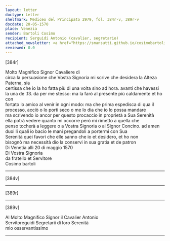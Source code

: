```yaml
---
layout: letter
doctype: Letter
shelfmark: Mediceo del Principato 2979, fol. 384r-v, 389r-v
docdate: 20-05-1570
place: Venezia
sender: Bartoli Cosimo
recipient: Serguidi Antonio (cavalier, segretario)
attached_newsletter: <a href="https://smansutti.github.io/cosimobartoli/texts/3080_191/">3080_191</a>
reviewed: 0.0
---
```


[384r]  
  
  
Molto Magnifico Signor Cavaliere di  
circa la persuasione che Vostra Signoria mi scrive che desidera la Alteza Paterna, sia  
certissa che io la ho fatta più di una volta sino ad hora. avanti che havessi  
la una de .13. da per me stesso: ma la farò al presente più caldamente et ho con  
fortato lo amico al venir in ogni modo: ma che prima espedisca di qua il  
processo, acciò o lo porti seco o me lo dia che io lo possa mandare  
ma scrivendo io ancor per questo procaccio in proprietà a Sua Serenità  
ella potrà vedere quanto mi occorre però mi rimetto a quella che  
penso tocherà a leggere o a Vostra Signoria o al Signor Concino. ad amen  
duoi li quali io bacio le mani pregandoli a portermi con Sua  
Serenità quei favori che elle sanno che io et desidero, et ho non  
bisognò ma necessità dio la conservi in sua gratia et de patron  
Di Venetia alli 20 di maggio 1570  
Di Vostra Signoria  
da fratello et Servitore  
Cosimo bartoli  
  
---  

[384v]  
  
  
  
---  

[389r]  
  
  
  
---  

[389v]  
  
  
Al Molto Magnifico Signor il Cavalier Antonio  
Servitoreguidi Segretarii di loro Serenità  
mio osservantissimo  
  
---  

